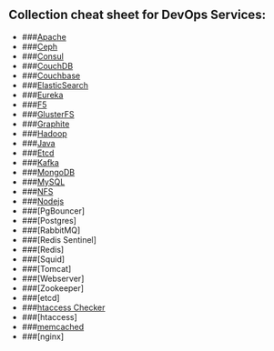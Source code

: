 ## Collection cheat sheet for DevOps Services:

- ###[Apache](Apache.md)
- ###[Ceph](https://sabaini.at/pages/ceph-cheatsheet.html)
- ###[Consul](Consul.md)
- ###[CouchDB](CouchDB.md)
- ###[Couchbase](Couchbase.md)
- ###[ElasticSearch](ElasticSearch.md)
- ###[Eureka](https://github.com/Netflix/eureka/wiki/Eureka-REST-operations)
- ###[F5](F5.md)
- ###[GlusterFS](GlusterFS.md)
- ###[Graphite](Graphite.md)
- ###[Hadoop](http://www.dummies.com/how-to/content/hadoop-for-dummies-cheat-sheet.html)
- ###[Java](Java.md)
- ###[Etcd](etcd.md)
- ###[Kafka](Kafka.md)
- ###[MongoDB](MongoDB.md)
- ###[MySQL](MySQL.md)
- ###[NFS](NFS.md)
- ###[Nodejs](Nodejs.md)
- ###[PgBouncer]
- ###[Postgres]
- ###[RabbitMQ]
- ###[Redis Sentinel]
- ###[Redis]
- ###[Squid]
- ###[Tomcat]
- ###[Webserver]
- ###[Zookeeper]
- ###[etcd]
- ###[htaccess Checker](http://htaccess.mwl.be/)
- ###[htaccess]
- ###[memcached](memcached.md)
- ###[nginx]